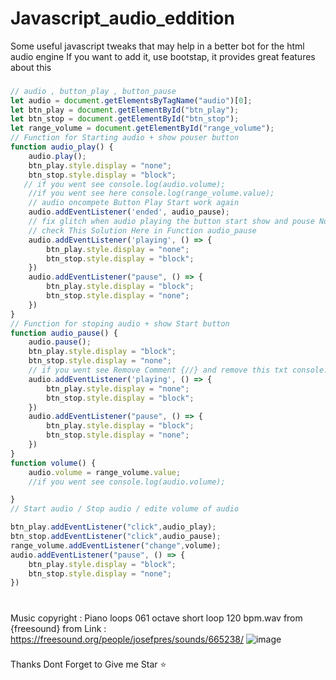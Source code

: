 # Javascript_audio_eddition
Some useful javascript tweaks that may help in a better bot for the html audio engine If you want to add it, use bootstap, it provides great features about this
###
```js
// audio , button_play , button_pause
let audio = document.getElementsByTagName("audio")[0];
let btn_play = document.getElementById("btn_play");
let btn_stop = document.getElementById("btn_stop");
let range_volume = document.getElementById("range_volume");
// Function for Starting audio + show pouser button
function audio_play() {
    audio.play();
    btn_play.style.display = "none";
    btn_stop.style.display = "block";
   // if you went see console.log(audio.volume);
    //if you went see here console.log(range_volume.value);
    // audio oncompete Button Play Start work again
    audio.addEventListener('ended', audio_pause);
    // fix glitch when audio playing the button start show and pouse No ?
    // check This Solution Here in Function audio_pause
    audio.addEventListener('playing', () => {
        btn_play.style.display = "none";
        btn_stop.style.display = "block";
    })
    audio.addEventListener("pause", () => {
        btn_play.style.display = "block";
        btn_stop.style.display = "none";
    })
}
// Function for stoping audio + show Start button
function audio_pause() {
    audio.pause();
    btn_play.style.display = "block";
    btn_stop.style.display = "none";
    // if you went see Remove Comment {//} and remove this txt console.log(audio.volume);
    audio.addEventListener('playing', () => {
        btn_play.style.display = "none";
        btn_stop.style.display = "block";
    })
    audio.addEventListener("pause", () => {
        btn_play.style.display = "block";
        btn_stop.style.display = "none";
    })
}
function volume() {
    audio.volume = range_volume.value;
    //if you went see console.log(audio.volume);

}
// Start audio / Stop audio / edite volume of audio

btn_play.addEventListener("click",audio_play);
btn_stop.addEventListener("click",audio_pause);
range_volume.addEventListener("change",volume);
audio.addEventListener("pause", () => {
    btn_play.style.display = "block";
    btn_stop.style.display = "none";
})
```
#
Music copyright : Piano loops 061 octave short loop 120 bpm.wav from {freesound}
from Link : https://freesound.org/people/josefpres/sounds/665238/
![image](https://user-images.githubusercontent.com/74735976/208528836-6045e7b9-ddbc-4efb-ae09-a7de83ff002a.png)
###
Thanks Dont Forget to Give me Star ⭐
